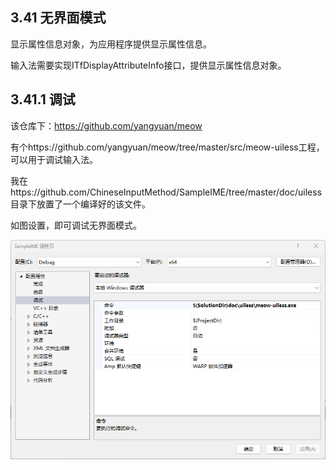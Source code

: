 ## 3.41 无界面模式

显示属性信息对象，为应用程序提供显示属性信息。

输入法需要实现ITfDisplayAttributeInfo接口，提供显示属性信息对象。

## 3.41.1 调试

该仓库下：https://github.com/yangyuan/meow

有个https://github.com/yangyuan/meow/tree/master/src/meow-uiless工程，可以用于调试输入法。

我在https://github.com/ChineseInputMethod/SampleIME/tree/master/doc/uiless目录下放置了一个编译好的该文件。

如图设置，即可调试无界面模式。

![DEBUG](debug.png)

